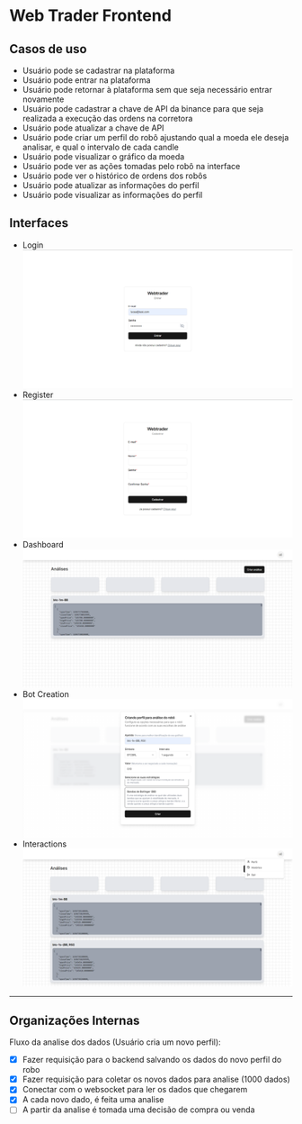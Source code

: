 # Web Trader Frontend

## Casos de uso

- Usuário pode se cadastrar na plataforma
- Usuário pode entrar na plataforma
- Usuário pode retornar à plataforma sem que seja necessário entrar novamente
- Usuário pode cadastrar a chave de API da binance para que seja realizada a execução das ordens na corretora
- Usuário pode atualizar a chave de API
- Usuário pode criar um perfil do robô ajustando qual a moeda ele deseja analisar, e qual o intervalo de cada candle
- Usuário pode visualizar o gráfico da moeda
- Usuário pode ver as ações tomadas pelo robô na interface
- Usuário pode ver o histórico de ordens dos robôs
- Usuário pode atualizar as informações do perfil
- Usuário pode visualizar as informações do perfil

## Interfaces

- Login ![login](./media/login.png)
- Register ![register](./media/register.png)
- Dashboard ![login](./media/dashboard.png)
- Bot Creation ![bot](./media/create.png)
- Interactions ![interactions](./media/interactions.png)

---

## Organizações Internas

Fluxo da analise dos dados (Usuário cria um novo perfil):

- [x] Fazer requisição para o backend salvando os dados do novo perfil do robo
- [x] Fazer requisição para coletar os novos dados para analise (1000 dados)
- [x] Conectar com o websocket para ler os dados que chegarem
- [x] A cada novo dado, é feita uma analise
- [ ] A partir da analise é tomada uma decisão de compra ou venda
